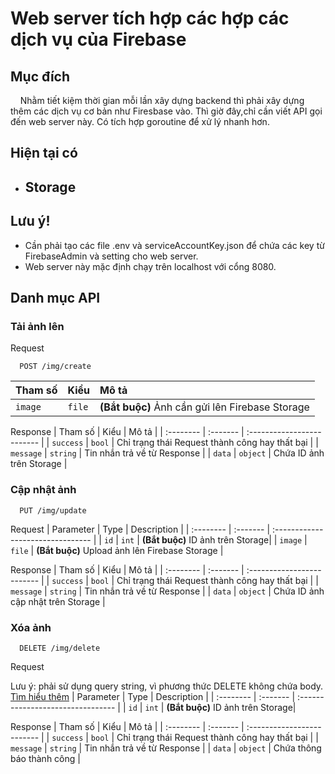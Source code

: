 # Web server tích hợp các hợp các dịch vụ của Firebase

## Mục đích
&nbsp; &nbsp; Nhằm tiết kiệm thời gian mỗi lần xây dựng backend thì phải xây dựng thêm các dịch vụ cơ bản như Firesbase vào. Thì giờ đây,chỉ cần viết API gọi đến web server này. Có tích hợp goroutine để xử lý nhanh hơn.

## Hiện tại có
+ ## Storage

## Lưu ý!
+ Cần phải tạo các file .env và serviceAccountKey.json để chứa các key từ FirebaseAdmin và setting cho web server.
+ Web server này mặc định chạy trên localhost với cổng 8080.

## Danh mục API


### Tải ảnh lên  
Request
```http
  POST /img/create
```

| Tham số | Kiểu     | Mô tả                |
| :-------- | :------- | :------------------------- |
| `image` | `file` | **(Bắt buộc)** Ảnh cần gửi lên Firebase Storage  |

Response
| Tham số | Kiểu     | Mô tả                |
| :-------- | :------- | :------------------------- |
| `success` | `bool` | Chỉ trạng thái Request thành công hay thất bại |
| `message` | `string` | Tin nhắn trả về từ Response |
| `data` | `object` | Chứa ID ảnh trên Storage |


### Cập nhật ảnh

```http
  PUT /img/update
```
Request
| Parameter | Type     | Description                       |
| :-------- | :------- | :-------------------------------- |
| `id`      | `int` |  **(Bắt buộc)** ID ảnh trên Storage|
| `image` | `file` | **(Bắt buộc)** Upload ảnh lên Firebase Storage  |

Response
| Tham số | Kiểu     | Mô tả                |
| :-------- | :------- | :------------------------- |
| `success` | `bool` | Chỉ trạng thái Request thành công hay thất bại |
| `message` | `string` | Tin nhắn trả về từ Response |
| `data` | `object` | Chứa ID ảnh cập nhật trên Storage |


### Xóa ảnh

```http
  DELETE /img/delete
```
Request 

  Lưu ý: phải sử dụng query string, vì phương thức DELETE không chứa body. [Tìm hiểu thêm](https://stackoverflow.com/questions/59011487/body-of-delete-request-is-empty-in-my-rest-api-endpoint)
| Parameter | Type     | Description                       |
| :-------- | :------- | :-------------------------------- |
| `id`      | `int` |  **(Bắt buộc)** ID ảnh trên Storage|


Response
| Tham số | Kiểu     | Mô tả                |
| :-------- | :------- | :------------------------- |
| `success` | `bool` | Chỉ trạng thái Request thành công hay thất bại |
| `message` | `string` | Tin nhắn trả về từ Response |
| `data` | `object` | Chứa thông báo thành công  |
